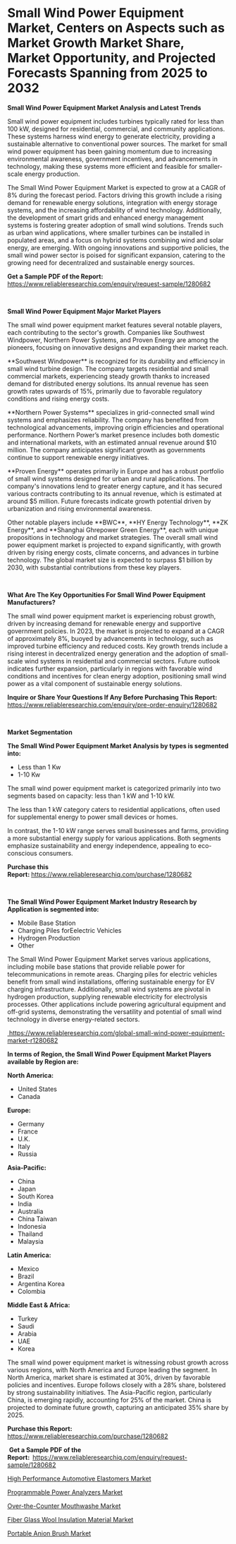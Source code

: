 <p><h1>Small Wind Power Equipment Market, Centers on Aspects such as Market Growth Market Share, Market Opportunity, and Projected Forecasts Spanning from 2025 to 2032</h1></p><p><strong>Small Wind Power Equipment Market Analysis and Latest Trends</strong></p>
<p><p>Small wind power equipment includes turbines typically rated for less than 100 kW, designed for residential, commercial, and community applications. These systems harness wind energy to generate electricity, providing a sustainable alternative to conventional power sources. The market for small wind power equipment has been gaining momentum due to increasing environmental awareness, government incentives, and advancements in technology, making these systems more efficient and feasible for smaller-scale energy production.</p><p>The Small Wind Power Equipment Market is expected to grow at a CAGR of 8% during the forecast period. Factors driving this growth include a rising demand for renewable energy solutions, integration with energy storage systems, and the increasing affordability of wind technology. Additionally, the development of smart grids and enhanced energy management systems is fostering greater adoption of small wind solutions. Trends such as urban wind applications, where smaller turbines can be installed in populated areas, and a focus on hybrid systems combining wind and solar energy, are emerging. With ongoing innovations and supportive policies, the small wind power sector is poised for significant expansion, catering to the growing need for decentralized and sustainable energy sources.</p></p>
<p><strong>Get a Sample PDF of the Report:&nbsp;</strong> <a href="https://www.reliableresearchiq.com/enquiry/request-sample/1280682?utm_campaign=1088&utm_medium=2&utm_source=Github&utm_content=ia&utm_term=24032025&utm_id=small-wind-power-equipment">https://www.reliableresearchiq.com/enquiry/request-sample/1280682</a></p>
<p>&nbsp;</p>
<p><strong>Small Wind Power Equipment Major Market Players</strong></p>
<p><p>The small wind power equipment market features several notable players, each contributing to the sector's growth. Companies like Southwest Windpower, Northern Power Systems, and Proven Energy are among the pioneers, focusing on innovative designs and expanding their market reach.</p><p>**Southwest Windpower** is recognized for its durability and efficiency in small wind turbine design. The company targets residential and small commercial markets, experiencing steady growth thanks to increased demand for distributed energy solutions. Its annual revenue has seen growth rates upwards of 15%, primarily due to favorable regulatory conditions and rising energy costs.</p><p>**Northern Power Systems** specializes in grid-connected small wind systems and emphasizes reliability. The company has benefited from technological advancements, improving origin efficiencies and operational performance. Northern Power’s market presence includes both domestic and international markets, with an estimated annual revenue around $10 million. The company anticipates significant growth as governments continue to support renewable energy initiatives.</p><p>**Proven Energy** operates primarily in Europe and has a robust portfolio of small wind systems designed for urban and rural applications. The company's innovations lend to greater energy capture, and it has secured various contracts contributing to its annual revenue, which is estimated at around $5 million. Future forecasts indicate growth potential driven by urbanization and rising environmental awareness.</p><p>Other notable players include **BWC**, **HY Energy Technology**, **ZK Energy**, and **Shanghai Ghrepower Green Energy**, each with unique propositions in technology and market strategies. The overall small wind power equipment market is projected to expand significantly, with growth driven by rising energy costs, climate concerns, and advances in turbine technology. The global market size is expected to surpass $1 billion by 2030, with substantial contributions from these key players.</p></p>
<p>&nbsp;</p>
<p><strong>What Are The Key Opportunities For Small Wind Power Equipment Manufacturers?</strong></p>
<p><p>The small wind power equipment market is experiencing robust growth, driven by increasing demand for renewable energy and supportive government policies. In 2023, the market is projected to expand at a CAGR of approximately 8%, buoyed by advancements in technology, such as improved turbine efficiency and reduced costs. Key growth trends include a rising interest in decentralized energy generation and the adoption of small-scale wind systems in residential and commercial sectors. Future outlook indicates further expansion, particularly in regions with favorable wind conditions and incentives for clean energy adoption, positioning small wind power as a vital component of sustainable energy solutions.</p></p>
<p><strong>Inquire or Share Your Questions If Any Before Purchasing This Report:</strong> <a href="https://www.reliableresearchiq.com/enquiry/pre-order-enquiry/1280682?utm_campaign=1088&utm_medium=2&utm_source=Github&utm_content=ia&utm_term=24032025&utm_id=small-wind-power-equipment">https://www.reliableresearchiq.com/enquiry/pre-order-enquiry/1280682</a></p>
<p>&nbsp;</p>
<p><strong>Market Segmentation</strong></p>
<p><strong>The Small Wind Power Equipment Market Analysis by types is segmented into:</strong></p>
<p><ul><li>Less than 1 Kw</li><li>1-10 Kw</li></ul></p>
<p><p>The small wind power equipment market is categorized primarily into two segments based on capacity: less than 1 kW and 1-10 kW. </p><p>The less than 1 kW category caters to residential applications, often used for supplemental energy to power small devices or homes. </p><p>In contrast, the 1-10 kW range serves small businesses and farms, providing a more substantial energy supply for various applications. Both segments emphasize sustainability and energy independence, appealing to eco-conscious consumers.</p></p>
<p><strong>Purchase this Report:&nbsp;</strong><a href="https://www.reliableresearchiq.com/purchase/1280682?utm_campaign=1088&utm_medium=2&utm_source=Github&utm_content=ia&utm_term=24032025&utm_id=small-wind-power-equipment">https://www.reliableresearchiq.com/purchase/1280682</a></p>
<p>&nbsp;</p>
<p><strong>The Small Wind Power Equipment Market Industry Research by Application is segmented into:</strong></p>
<p><ul><li>Mobile Base Station</li><li>Charging Piles forEelectric Vehicles</li><li>Hydrogen Production</li><li>Other</li></ul></p>
<p><p>The Small Wind Power Equipment Market serves various applications, including mobile base stations that provide reliable power for telecommunications in remote areas. Charging piles for electric vehicles benefit from small wind installations, offering sustainable energy for EV charging infrastructure. Additionally, small wind systems are pivotal in hydrogen production, supplying renewable electricity for electrolysis processes. Other applications include powering agricultural equipment and off-grid systems, demonstrating the versatility and potential of small wind technology in diverse energy-related sectors.</p></p>
<p><a href="https://www.reliableresearchiq.com/global-small-wind-power-equipment-market-r1280682?utm_campaign=1088&utm_medium=2&utm_source=Github&utm_content=ia&utm_term=24032025&utm_id=small-wind-power-equipment">&nbsp;https://www.reliableresearchiq.com/global-small-wind-power-equipment-market-r1280682</a></p>
<p><strong>In terms of Region, the Small Wind Power Equipment Market Players available by Region are:</strong></p>
<p>
    <p> <strong> North America: </strong>
        <ul>
            <li>United States</li>
            <li>Canada</li>
        </ul>
        </p> 
    <p> <strong> Europe: </strong>
        <ul>
            <li>Germany</li>
            <li>France</li>
            <li>U.K.</li>
            <li>Italy</li>
            <li>Russia</li>
        </ul>
        </p> 
    <p> <strong> Asia-Pacific: </strong>
        <ul>
            <li>China</li>
            <li>Japan</li>
            <li>South Korea</li>
            <li>India</li>
            <li>Australia</li>
            <li>China Taiwan</li>
            <li>Indonesia</li>
            <li>Thailand</li>
            <li>Malaysia</li>
        </ul>
        </p> 
    <p> <strong> Latin America: </strong>
        <ul>
            <li>Mexico</li>
            <li>Brazil</li>
            <li>Argentina Korea</li>
            <li>Colombia</li>
        </ul>
        </p> 
    <p> <strong> Middle East & Africa: </strong>
        <ul>
            <li>Turkey</li>
            <li>Saudi</li>
            <li>Arabia</li>
            <li>UAE</li>
            <li>Korea</li>
        </ul>
    </p>
    </p>
<p><p>The small wind power equipment market is witnessing robust growth across various regions, with North America and Europe leading the segment. In North America, market share is estimated at 30%, driven by favorable policies and incentives. Europe follows closely with a 28% share, bolstered by strong sustainability initiatives. The Asia-Pacific region, particularly China, is emerging rapidly, accounting for 25% of the market. China is projected to dominate future growth, capturing an anticipated 35% share by 2025.</p></p>
<p><strong>Purchase this Report: </strong><a href="https://www.reliableresearchiq.com/purchase/1280682?utm_campaign=1088&utm_medium=2&utm_source=Github&utm_content=ia&utm_term=24032025&utm_id=small-wind-power-equipment">https://www.reliableresearchiq.com/purchase/1280682</a></p>
<p>&nbsp;<strong>Get a Sample PDF of the Report:&nbsp;&nbsp;</strong><a href="https://www.reliableresearchiq.com/enquiry/request-sample/1280682?utm_campaign=1088&utm_medium=2&utm_source=Github&utm_content=ia&utm_term=24032025&utm_id=small-wind-power-equipment">https://www.reliableresearchiq.com/enquiry/request-sample/1280682</a></p>
<p><strong></strong></p>
<p><p><a href="https://github.com/bauzolesco/Market-Research-Report-List-1/blob/main/high-performance-automotive-elastomers-market.md?utm_campaign=1088&utm_medium=2&utm_source=Github&utm_content=ia&utm_term=24032025&utm_id=small-wind-power-equipment">High Performance Automotive Elastomers Market</a></p><p><a href="https://github.com/alablisepah/Market-Research-Report-List-1/blob/main/programmable-power-analyzers-market.md?utm_campaign=1088&utm_medium=2&utm_source=Github&utm_content=ia&utm_term=24032025&utm_id=small-wind-power-equipment">Programmable Power Analyzers Market</a></p><p><a href="https://github.com/keeniielokl/Market-Research-Report-List-1/blob/main/over-the-counter-mouthwashe-market.md?utm_campaign=1088&utm_medium=2&utm_source=Github&utm_content=ia&utm_term=24032025&utm_id=small-wind-power-equipment">Over-the-Counter Mouthwashe Market</a></p><p><a href="https://github.com/kocssequen/Market-Research-Report-List-1/blob/main/fiber-glass-wool-insulation-material-market.md?utm_campaign=1088&utm_medium=2&utm_source=Github&utm_content=ia&utm_term=24032025&utm_id=small-wind-power-equipment">Fiber Glass Wool Insulation Material Market</a></p><p><a href="https://github.com/chlihakwatsi/Market-Research-Report-List-1/blob/main/portable-anion-brush-market.md?utm_campaign=1088&utm_medium=2&utm_source=Github&utm_content=ia&utm_term=24032025&utm_id=small-wind-power-equipment">Portable Anion Brush Market</a></p></p>